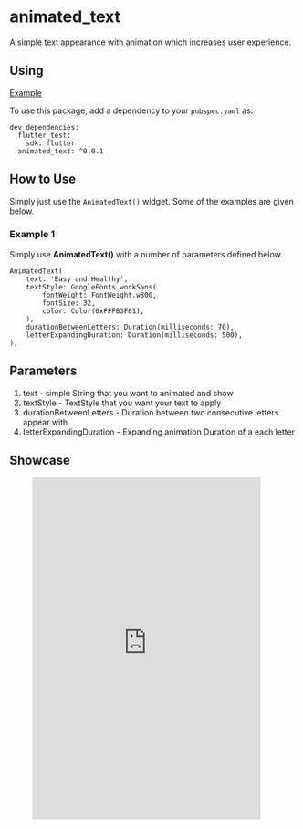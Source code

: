 # animated_text

A simple text appearance with animation which increases user experience.


## Using

[Example](https://github.com/abdullahriaz95/Flutter-ParticleBackground/blob/master/example/example_app.dart)

To use this package, add a dependency to your `pubspec.yaml` as:

    dev_dependencies:  
      flutter_test:  
        sdk: flutter
      animated_text: ^0.0.1


## How to Use

Simply just use the `AnimatedText()` widget. Some of the examples are given below.

### Example 1
Simply use **AnimatedText()** with a number of parameters defined below.

    AnimatedText(
        text: 'Easy and Healthy',
        textStyle: GoogleFonts.workSans(
            fontWeight: FontWeight.w800,
            fontSize: 32,
            color: Color(0xFFFB3F01),
        ),
        durationBetweenLetters: Duration(milliseconds: 70),
        letterExpandingDuration: Duration(milliseconds: 500),
    ),
 
   
## Parameters

 1. text - simple String that you want to animated and show   
 2. textStyle - TextStyle that you want your text to apply
 3. durationBetweenLetters - Duration between two consecutive letters appear with 
 4. letterExpandingDuration - Expanding animation Duration of a each letter

## Showcase

<figure class="video_container">
  <iframe src="https://www.youtube.com/embed/3ke4eysuUTo" width="400" height="600" frameborder="0" allowfullscreen="true"> </iframe>
</figure>

